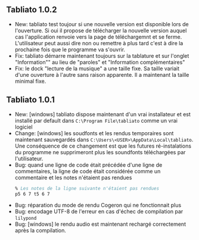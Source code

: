 ## Tabliato 1.0.2

- New: tabliato test toujour si une nouvelle version est disponible lors de l'ouverture. Si oui il propose de télécharger la nouvelle version auquel cas l'application renvoie vers la page de téléchargemnt et se ferme. L'utilisateur peut aussi dire non ou remettre à plus tard c'est à dire la prochaine fois que le programme va s'ouvrir.
- Fix: tabliato démarre maintenant toujours sur la tablature et sur l'onglet "Information"" au lieu de "paroles" et "Information complémentaires"
- Fix: le dock "lecture de la musique" a une taille fixe. Sa taille variait d'une ouverture à l'autre sans raison apparente. Il a maintenant la taille minimal fixe.


## Tabliato 1.0.1

- New: [windows] tabliato dispose maintenant d'un vrai installateur et est installé par default dans `C:\Program File\tabliato` comme un vrai logiciel
- Change: [windows] les soudfonts et les rendus temporaires sont maintenant sauvegardés dans `C:\Users\<USER>\AppData\Local\tabliato`. Une conséquence de ce changement est  que les futures ré-instalations du programme ne supprimeront plus les soundfonts téléchargées par l'utilisateur.
- Bug: quand une ligne de code était précédée d'une ligne de commentaires, la ligne de code était considérée comme un commentaire et les notes n'étaient pas rendues
  ```ly
  % Les notes de la ligne suivante n'étaient pas rendues
  p5 6 7 t5 6 7
  ```
- Bug: réparation du mode de rendu Cogeron qui ne fonctionnait plus
- Bug: encodage UTF-8 de l'erreur en cas d'échec de compilation par `lilypond`
- Bug: [windows] le rendu audio est maintenant rechargé correctement après la compilation.
